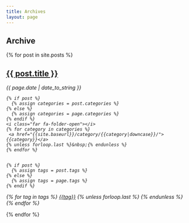 ```yaml
---
title: Archives
layout: page
---
```

<h2>Archive</h2>

  {% for post in site.posts %}
  <article>
    <h2>
      <a href="{{ post.url }}">
        {{ post.title }}
      </a>
    </h2>
    <em><span class="post-date"><i class="fas fa-calendar-alt"></i> {{ page.date | date_to_string }}



    {% if post %}
      {% assign categories = post.categories %}
    {% else %}
      {% assign categories = page.categories %}
    {% endif %}
    <i class="far fa-folder-open"></i>
    {% for category in categories %}
     <a href="{{site.baseurl}}/category/{{category|downcase}}/">{{category}}</a>
    {% unless forloop.last %}&nbsp;{% endunless %}
    {% endfor %}


    {% if post %}
      {% assign tags = post.tags %}
    {% else %}
      {% assign tags = page.tags %}
    {% endif %}
  <i class="fas fa-tags"></i>
  {% for tag in tags %}
  <a href="{{site.baseurl}}/tags/#{{tag|slugize}}">{{tag}}</a>
    {% unless forloop.last %}&nbsp;{% endunless %}
    {% endfor %}
  </em>
  </span>
</div>
  </article>
{% endfor %}
